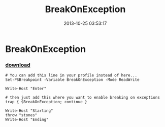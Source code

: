 ﻿---
pid:            4550
parent:         0
children:       
poster:         Joel Bennett
title:          BreakOnException
date:           2013-10-25 03:53:17
description:    
format:         posh
---

# BreakOnException

### [download](4550.ps1)  



```posh
# You can add this line in your profile instead of here... 
Set-PSBreakpoint -Variable BreakOnException -Mode ReadWrite

Write-Host "Enter"

# then just add this where you want to enable breaking on exceptions
trap { $BreakOnException; continue }

Write-Host "Starting"
throw "stones"
Write-Host "Ending"
```
